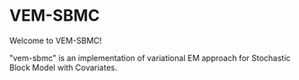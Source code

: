 # VEM-SBMC

Welcome to VEM-SBMC!

"vem-sbmc" is an implementation of variational EM approach for Stochastic Block Model with Covariates.
